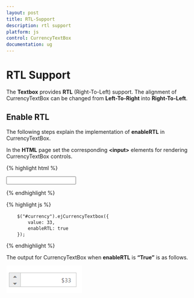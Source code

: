 ```yaml
---
layout: post
title: RTL-Support
description: rtl support
platform: js
control: CurrencyTextBox  
documentation: ug
---
```


# RTL Support

The **Textbox** provides **RTL** (Right-To-Left) support. The alignment of CurrencyTextBox can be changed from **Left-To-Right** into **Right-To-Left**.

## Enable RTL

The following steps explain the implementation of **enableRTL** in CurrencyTextBox.

In the **HTML** page set the corresponding **&lt;input&gt;** elements for rendering CurrencyTextBox controls.


{% highlight html %}

<input id="currency" type="text" />
	
{% endhighlight %}

{% highlight js %}

 
	    $("#currency").ejCurrencyTextbox({
            value: 33,
            enableRTL: true
        }); 

{% endhighlight %}


The output for CurrencyTextBox when **enableRTL** is **“True”** is as follows. 

![](/js/Currency/RTL-Support_images/RTL-Support_img1.png) 

